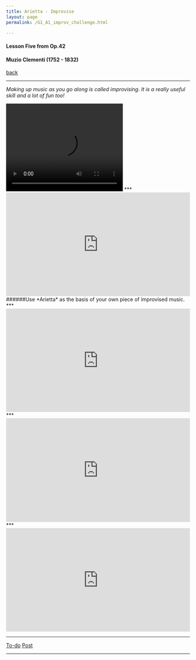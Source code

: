 ```yaml
---
title: Arietta - Improvise
layout: page
permalink: /G1_A1_improv_challenge.html

---
```



#### Lesson Five from Op.42

#### Muzio Clementi (1752 - 1832)

[back](G1_A1_pathway2)

***

*Making up music as you go along is called improvising. It is a really useful skill and a lot of fun too!*

<body>

<video width="320" height="240" controls>
  <source src="https://s3-eu-west-1.amazonaws.com/abrsm.videowall.videos/551d3f0f4e89b9e95b793ba2/video.mp4" type="video/mp4">
  <source src="movie.ogg" type="video/ogg">
  Your browser does not support the video tag.
</video>

</body>
***
<style>.embed-container { position: relative; padding-bottom: 56.25%; height: 0; overflow: hidden; max-width: 100%; } .embed-container iframe, .embed-container object, .embed-container embed { position: absolute; top: 0; left: 0; width: 100%; height: 100%; }</style><div class='embed-container'><iframe src='http://www.youtube.com/embed/BaQA3hczRXc' frameborder='0' allowfullscreen></iframe></div>
######Use *Arietta* as the basis of your own piece of improvised music.
***
<style>.embed-container { position: relative; padding-bottom: 56.25%; height: 0; overflow: hidden; max-width: 100%; } .embed-container iframe, .embed-container object, .embed-container embed { position: absolute; top: 0; left: 0; width: 100%; height: 100%; }</style><div class='embed-container'><iframe src='http://www.youtube.com/embed/4tvZbsTMKVM' frameborder='0' allowfullscreen></iframe></div>
***
<style>.embed-container { position: relative; padding-bottom: 56.25%; height: 0; overflow: hidden; max-width: 100%; } .embed-container iframe, .embed-container object, .embed-container embed { position: absolute; top: 0; left: 0; width: 100%; height: 100%; }</style><div class='embed-container'><iframe src='http://www.youtube.com/embed/omuYi2Vhgjo' frameborder='0' allowfullscreen></iframe></div>
***
<style>.embed-container { position: relative; padding-bottom: 56.25%; height: 0; overflow: hidden; max-width: 100%; } .embed-container iframe, .embed-container object, .embed-container embed { position: absolute; top: 0; left: 0; width: 100%; height: 100%; }</style><div class='embed-container'><iframe src='http://www.youtube.com/embed/IHp_Mq0hdxo' frameborder='0' allowfullscreen></iframe></div>

***
[To-do](todo)
[Post](post)
***










